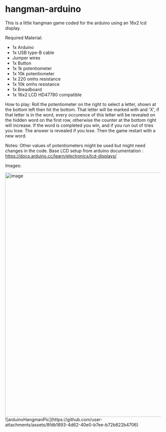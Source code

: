 # hangman-arduino
This is a little hangman game coded for the arduino using an 16x2 lcd display.

Required Material:
- 1x Arduino
- 1x USB type-B cable
- Jumper wires
- 1x Button
- 1x 1k potentiometer
- 1x 10k potentiometer
- 1x 220 omhs resistance
- 1x 10k omhs resistance
- 1x Breadboard
- 1x 16x2 LCD HD47780 compatible

How to play:
Roll the potentiometer on the right to select a letter, shown at the bottom left then hit the bottom. That letter will be marked with and 'X', if that letter is in the word, every occurence of this letter will be revealed on the hidden word on the first row, otherwise the counter at the bottom right will increase. If the word is completed you win, and if you run out of tries you lose. The answer is revealed if you lose. Then the game restart with a new word.

Notes:
Other values of potentiometers might be used but might need changes in the code.
Base LCD setup from arduino documentation : 
  https://docs.arduino.cc/learn/electronics/lcd-displays/

Images:

<img width="1498" height="789" alt="image" src="https://github.com/user-attachments/assets/21cbdf81-1dd5-48aa-bc3b-223b0c534e93" />
![arduinoHangmanPic](https://github.com/user-attachments/assets/8fdb1893-4d62-40e0-b7ee-b72b822b4706)
